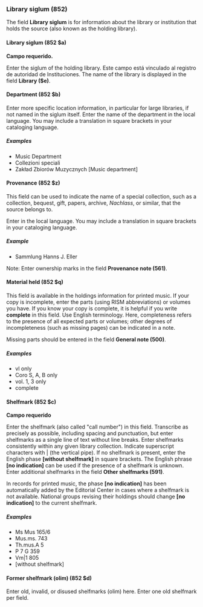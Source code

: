 ### Library siglum (852)

The field **Library siglum** is for information about the library or institution that holds the source (also known as the holding library).

#### Library siglum (852 $a)

**Campo requerido.**

Enter the siglum of the holding library. Este campo está vinculado al registro de autoridad de Instituciones. The name of the library is displayed in the field **Library ($e)**.

#### Department (852 $b)

Enter more specific location information, in particular for large libraries, if not named in the siglum itself. Enter the name of the department in the local language. You may include a translation in square brackets in your cataloging language.

##### Examples

- Music Department
- Collezioni speciali
- Zakład Zbiorów Muzycznych [Music department]

#### Provenance (852 $z)

This field can be used to indicate the name of a special collection, such as a collection, bequest, gift, papers, archive, _Nachlass_, or similar, that the source belongs to.

Enter in the local language. You may include a translation in square brackets in your cataloging language.

##### Example

- Sammlung Hanns J. Eller

Note: Enter ownership marks in the field **Provenance note (561)**.

#### Material held (852 $q)

This field is available in the holdings information for printed music. If your copy is incomplete, enter the parts (using RISM abbreviations) or volumes you have. If you know your copy is complete, it is helpful if you write **complete** in this field. Use English terminology. Here, completeness refers to the presence of all expected parts or volumes; other degrees of incompleteness (such as missing pages) can be indicated in a note.

Missing parts should be entered in the field **General note (500)**.

##### Examples

- vl only
- Coro S, A, B only
- vol. 1, 3 only
- complete

#### Shelfmark (852 $c)

**Campo requerido**

Enter the shelfmark (also called "call number") in this field. Transcribe as precisely as possible, including spacing and punctuation, but enter shelfmarks as a single line of text without line breaks. Enter shelfmarks consistently within any given library collection. Indicate superscript characters with \| (the vertical pipe). If no shelfmark is present, enter the English phase **[without shelfmark]** in square brackets. The English phrase **[no indication]** can be used if the presence of a shelfmark is unknown. Enter additional shelfmarks in the field **Other shelfmarks (591)**.

In records for printed music, the phase **[no indication]** has been automatically added by the Editorial Center in cases where a shelfmark is not available. National groups revising their holdings should change **[no indication]** to the current shelfmark.

##### Examples

- Ms Mus 165/6
- Mus.ms. 743
- Th.mus.A 5
- P 7 G 359
- Vm\|1 805
- [without shelfmark]

#### Former shelfmark (olim) (852 $d)

Enter old, invalid, or disused shelfmarks (olim) here. Enter one old shelfmark per field.
